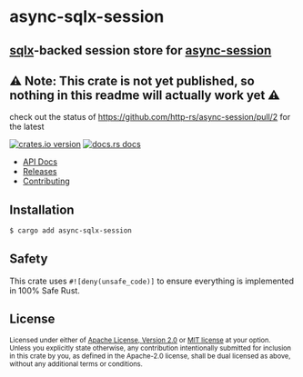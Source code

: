 # async-sqlx-session
## [sqlx](https://github.com/launchbadge/sqlx)-backed session store for [async-session](https://github.com/http-rs/async-session)

## ⚠️ Note: This crate is not yet published, so nothing in this readme will actually work yet ⚠️
check out the status of https://github.com/http-rs/async-session/pull/2 for the latest

[![crates.io version](https://img.shields.io/crates/v/async-sqlx-session.svg?style=flat-square)](https://lib.rs/async-sqlx-session)
[![docs.rs docs](https://img.shields.io/badge/docs-latest-blue.svg?style=flat-square)](https://docs.rs/async-sqlx-session)

* [API Docs](https://docs.rs/async-sqlx-session)
* [Releases](https://github.com/jbr/async-sqlx-session/releases)
* [Contributing](https://github.com/jbr/async-sqlx-session/blob/master/.github/CONTRIBUTING.md)

## Installation
```sh
$ cargo add async-sqlx-session
```

## Safety
This crate uses ``#![deny(unsafe_code)]`` to ensure everything is implemented in
100% Safe Rust.

## License

<sup>
Licensed under either of <a href="LICENSE-APACHE">Apache License, Version
2.0</a> or <a href="LICENSE-MIT">MIT license</a> at your option.
</sup>

<br/>

<sub>
Unless you explicitly state otherwise, any contribution intentionally submitted
for inclusion in this crate by you, as defined in the Apache-2.0 license, shall
be dual licensed as above, without any additional terms or conditions.
</sub>
